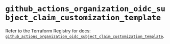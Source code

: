 # `github_actions_organization_oidc_subject_claim_customization_template`

Refer to the Terraform Registry for docs: [`github_actions_organization_oidc_subject_claim_customization_template`](https://registry.terraform.io/providers/integrations/github/6.2.0/docs/resources/actions_organization_oidc_subject_claim_customization_template).

